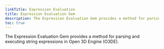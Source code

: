 ```yaml
---
linkTitle: Expression Evaluation
title: Expression Evaluation Gem
description: The Expression Evaluation Gem provides a method for parsing and executing string expressions in Open 3D Engine (O3DE).
toc: true
---
```


The Expression Evaluation Gem provides a method for parsing and executing string expressions in Open 3D Engine (O3DE).
